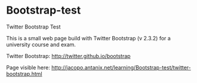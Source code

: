 Bootstrap-test
==============

Twitter Bootstrap Test

This is a small web page build with Twitter Bootstrap (v 2.3.2) for a university course and exam.

Twitter Bootstrap: http://twitter.github.io/bootstrap

Page visible here: http://jacopo.antanix.net/learning/Bootstrap-test/twitter-bootstrap.html
